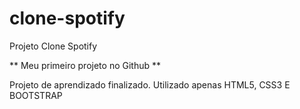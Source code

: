 # clone-spotify
Projeto Clone Spotify


** Meu primeiro projeto no  Github **

Projeto de aprendizado finalizado. Utilizado apenas HTML5, CSS3 E BOOTSTRAP
